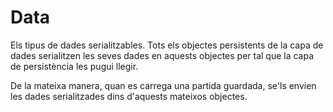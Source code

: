 # Data

Els tipus de dades serialitzables. Tots els objectes persistents de la capa de dades serialitzen les seves dades en
aquests objectes per tal que la capa de persistència les pugui llegir.

De la mateixa manera, quan es carrega una partida guardada, se'ls envien les dades serialitzades dins d'aquests mateixos
objectes.